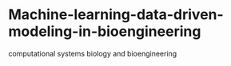 # Machine-learning-data-driven-modeling-in-bioengineering
computational systems biology and bioengineering
